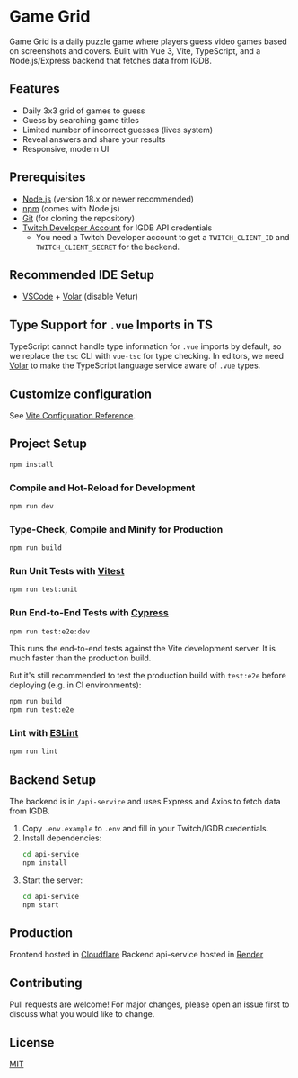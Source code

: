 # Game Grid

Game Grid is a daily puzzle game where players guess video games based on screenshots and covers. Built with Vue 3, Vite, TypeScript, and a Node.js/Express backend that fetches data from IGDB.

## Features

- Daily 3x3 grid of games to guess
- Guess by searching game titles
- Limited number of incorrect guesses (lives system)
- Reveal answers and share your results
- Responsive, modern UI

## Prerequisites

- [Node.js](https://nodejs.org/) (version 18.x or newer recommended)
- [npm](https://www.npmjs.com/) (comes with Node.js)
- [Git](https://git-scm.com/) (for cloning the repository)
- [Twitch Developer Account](https://dev.twitch.tv/console) for IGDB API credentials
  - You need a Twitch Developer account to get a `TWITCH_CLIENT_ID` and `TWITCH_CLIENT_SECRET` for the backend.

## Recommended IDE Setup

- [VSCode](https://code.visualstudio.com/) + [Volar](https://marketplace.visualstudio.com/items?itemName=Vue.volar) (disable Vetur)

## Type Support for `.vue` Imports in TS

TypeScript cannot handle type information for `.vue` imports by default, so we replace the `tsc` CLI with `vue-tsc` for type checking. In editors, we need [Volar](https://marketplace.visualstudio.com/items?itemName=Vue.volar) to make the TypeScript language service aware of `.vue` types.

## Customize configuration

See [Vite Configuration Reference](https://vite.dev/config/).

## Project Setup

```sh
npm install
```

### Compile and Hot-Reload for Development

```sh
npm run dev
```

### Type-Check, Compile and Minify for Production

```sh
npm run build
```

### Run Unit Tests with [Vitest](https://vitest.dev/)

```sh
npm run test:unit
```

### Run End-to-End Tests with [Cypress](https://www.cypress.io/)

```sh
npm run test:e2e:dev
```

This runs the end-to-end tests against the Vite development server.
It is much faster than the production build.

But it's still recommended to test the production build with `test:e2e` before deploying (e.g. in CI environments):

```sh
npm run build
npm run test:e2e
```

### Lint with [ESLint](https://eslint.org/)

```sh
npm run lint
```

## Backend Setup

The backend is in `/api-service` and uses Express and Axios to fetch data from IGDB.

1. Copy `.env.example` to `.env` and fill in your Twitch/IGDB credentials.
2. Install dependencies:
   ```sh
   cd api-service
   npm install
   ```
3. Start the server:
   ```sh
   cd api-service
   npm start
   ```

## Production

Frontend hosted in [Cloudflare](https://www.cloudflare.com/)
Backend api-service hosted in [Render](https://render.com/)

## Contributing

Pull requests are welcome! For major changes, please open an issue first to discuss what you would like to change.

## License

[MIT](LICENSE)
